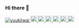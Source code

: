 ### Hi there 👋

<!--
**yuukiiwai/yuukiiwai** is a ✨ _special_ ✨ repository because its `README.md` (this file) appears on your GitHub profile.

Here are some ideas to get you started:

- 🔭 I’m currently working on ...
- 🌱 I’m currently learning ...
- 👯 I’m looking to collaborate on ...
- 🤔 I’m looking for help with ...
- 💬 Ask me about ...
- 📫 How to reach me: ...
- 😄 Pronouns: ...
- ⚡ Fun fact: ...
-->
<p align="left">
  <a href="https://github.com/yuukiiwai/yuukiiwai/">
    <img src="https://komarev.com/ghpvc/?username=yuukiiwai" alt="yuukiiwai" />
  </a>
  <a href="http://twitter.com/yuukiiwai">
    <img height="20" src="https://img.shields.io/twitter/follow/yuukiiwai?label=Twitter&logo=twitter&style=flat" />
  </a>
  <a href="https://github.com/yuukiiwai">
    <img height="20" src="https://img.shields.io/github/followers/yuukiiwai?label=follow&logo=github&style=flat" />
  </a>
  <a href="https://www.reddit.com/user/yuukiiwai">
    <img height="20" src="https://img.shields.io/reddit/user-karma/combined/yuukiiwai?label=Reddit&logo=reddit&style=flat" />
  </a>
  <a href="https://stackoverflow.com/users/5720201/yuukiiwai">
    <img height="20" src="https://img.shields.io/stackexchange/stackoverflow/r/5720201?label=StackOverflow&logo=stack-overflow&style=flat" />
  </a>
  <a href="http://qiita.com/yuukiiwai">
    <img height="20" src="https://qiita-badge.apiapi.app/s/yuukiiwai/posts.svg" />
  </a>
  <//qiita.com/yuukiiwai">
    <img height="20" src="https://qiita-badge.apiapi.app/s/yuukiiwai/contributions.svg" />
  </a>
</p>
